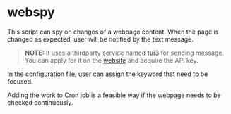 webspy
======
This script can spy on changes of a webpage content. When the page is changed as expected, user will be notified by the text message.

>**NOTE:** It uses a thirdparty service named **tui3** for sending message. You can apply for it on the [website](http://tui3.com) and acquire the API key.

In the configuration file, user can assign the keyword that need to be focused.

Adding the work to Cron job is a feasible way if the webpage needs to be checked continuously.
